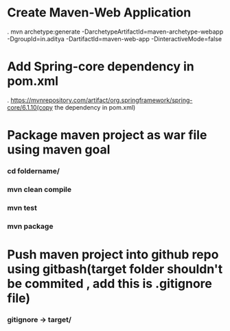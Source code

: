 
# Create Maven-Web Application
. mvn archetype:generate -DarchetypeArtifactId=maven-archetype-webapp -DgroupId=in.aditya -DartifactId=maven-web-app -DinteractiveMode=false

# Add Spring-core dependency in pom.xml
. https://mvnrepository.com/artifact/org.springframework/spring-core/6.1.10(copy the dependency in pom.xml)

# Package maven project as war file using maven goal
### cd foldername/
### mvn clean compile
### mvn test
### mvn package

# Push maven project into github repo using gitbash(target folder shouldn't be commited , add this is .gitignore file)
### gitignore -> target/
